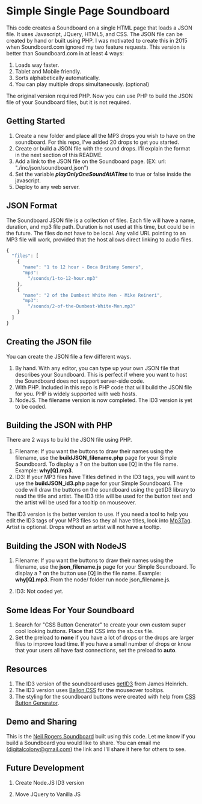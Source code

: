 # Simple Single Page Soundboard

This code creates a Soundboard on a single HTML page that loads a JSON file. It uses Javascript, JQuery, HTML5, and CSS. The JSON file can be created by hand or built using PHP. I was motivated to create this in 2015 when Soundboard.com ignored my two feature requests. This version is better than Soundboard.com in at least 4 ways:

1.  Loads way faster.
1.  Tablet and Mobile friendly.
1.  Sorts alphabetically automatically.
1.  You can play multiple drops simultaneously. (optional)

The original version required PHP. Now you can use PHP to build the JSON file of your Soundboard files, but it is not required.

## Getting Started

1.  Create a new folder and place all the MP3 drops you wish to have on the soundboard. For this repo, I've added 20 drops to get you started.
1.  Create or build a JSON file with the sound drops. I'll explain the format in the next section of this README.
1.  Add a link to the JSON file on the Soundboard page. (EX: url: "./inc/json/soundboard.json")
1.  Set the variable **_playOnlyOneSoundAtATime_** to true or false inside the javascript.
1.  Deploy to any web server.

## JSON Format

The Soundboard JSON file is a collection of files. Each file will have a name, duration, and mp3 file path. Duration is not used at this time, but could be in the future. The files do not have to be local. Any valid URL pointing to an MP3 file will work, provided that the host allows direct linking to audio files.

```javascript
{
  "files": [
    {
      "name": "1 to 12 hour - Boca Britany Somers",
      "mp3":
        "/sounds/1-to-12-hour.mp3"
    },
    {
      "name": "2 of the Dumbest White Men - Mike Reineri",
      "mp3":
        "/sounds/2-of-the-Dumbest-White-Men.mp3"
    }
  ]
}
```

## Creating the JSON file

You can create the JSON file a few different ways.

1.  By hand. With any editor, you can type up your own JSON file that describes your Soundboard. This is perfect if where you want to host the Soundboard does not support server-side code.
1.  With PHP. Included in this repo is PHP code that will build the JSON file for you. PHP is widely supported with web hosts.
1.  NodeJS. The filename version is now completed. The ID3 version is yet to be coded. 

## Building the JSON with PHP

There are 2 ways to build the JSON file using PHP.

1.  Filename: If you want the buttons to draw their names using the filename, use the **buildJSON_filename.php** page for your Simple Soundboard. To display a ? on the button use [Q] in the file name. Example: **why[Q].mp3**.
1.  ID3: If your MP3 files have Titles defined in the ID3 tags, you will want to use the **buildJSON_id3.php** page for your Simple Soundboard. The code will draw the buttons on the soundboard using the getID3 library to read the title and artist. The ID3 title will be used for the button text and the artist will be used for a tooltip on mouseover.

The ID3 version is the better version to use. If you need a tool to help you edit the ID3 tags of your MP3 files so they all have titles, look into [Mp3Tag](https://www.mp3tag.de/en/). Artist is optional. Drops without an artist will not have a tooltip. 

## Building the JSON with NodeJS

1.  Filename: If you want the buttons to draw their names using the filename, use the **json_filename.js** page for your Simple Soundboard. To display a ? on the button use [Q] in the file name. Example: **why[Q].mp3**. From the node/ folder run node json_filename.js.

1.  ID3: Not coded yet. 

## Some Ideas For Your Soundboard

1.  Search for "CSS Button Generator" to create your own custom super cool looking buttons. Place that CSS into the sb.css file.
1.  Set the preload to **none** if you have a lot of drops or the drops are larger files to improve load time. If you have a small number of drops or know that your users all have fast connections, set the preload to **auto**.

## Resources

1.  The ID3 version of the soundboard uses [getID3](https://github.com/JamesHeinrich/getID3/) from James Heinrich.
1.  The ID3 version uses [Ballon.CSS](https://kazzkiq.github.io/balloon.css/) for the mouseover tooltips.
1.  The styling for the soundboard buttons were created with help from [CSS Button Generator](http://css3buttongenerator.com/).

## Demo and Sharing

This is the [Neil Rogers Soundboard](https://neilrogers.org/soundboard/) built using this code. Let me know if you build a Soundboard you would like to share. You can email me (digitalcolony@gmail.com) the link and I'll share it here for others to see.

## Future Development

1.  Create Node.JS ID3 version

1.  Move JQuery to Vanilla JS
